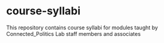 # course-syllabi
This repository contains course syllabi for modules taught by Connected_Politics Lab staff members and associates
